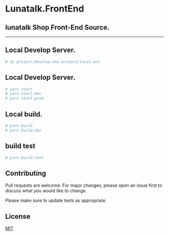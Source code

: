 # Lunatalk.FrontEnd

## lunatalk Shop Front-End Source.

---
## Local Develop Server.
```bash
# cp project/develop.env project/local.env
```

## Local Develop Server.
```bash
# yarn start
# yarn start:dev
# yarn start:prod
```

## Local build.
```bash
# yarn build
# yarn build:dev
```

## build test
```bash
# yarn build:test
```

## Contributing
Pull requests are welcome. For major changes, please open an issue first to discuss what you would like to change.

Please make sure to update tests as appropriate.

## License
[MIT](https://choosealicense.com/licenses/mit/)
